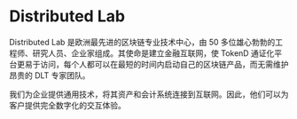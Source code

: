 # Distributed Lab


Distributed Lab 是欧洲最先进的区块链专业技术中心，由 50 多位雄心勃勃的工程师、研究人员、企业家组成。其使命是建立金融互联网，使 TokenD 通证化平台更易于访问，每个人都可以在最短的时间内启动自己的区块链产品，而无需维护昂贵的 DLT 专家团队。

我们为企业提供通用技术，将其资产和会计系统连接到互联网。因此，他们可以为客户提供完全数字化的交互体验。

